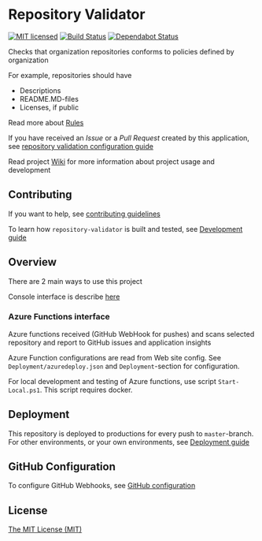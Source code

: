 # Repository Validator

[![MIT licensed](https://img.shields.io/badge/license-MIT-blue.svg)](./LICENSE)
[![Build Status](https://jenkins.protacon.cloud/buildStatus/icon?job=www.github.com/repository-validator/master)](https://jenkins.protacon.cloud/blue/organizations/jenkins/www.github.com%2Frepository-validator/activity)
[![Dependabot Status](https://api.dependabot.com/badges/status?host=github&repo=by-pinja/repository-validator)](https://dependabot.com)

Checks that organization repositories conforms to policies defined by organization

For example, repositories should have

* Descriptions
* README.MD-files
* Licenses, if public

Read more about [Rules](rules.md)

If you have received an *Issue* or a *Pull Request* created by this application, see
[repository validation configuration guide](https://github.com/by-pinja/repository-validator/wiki/Validation-Configuration)

Read project [Wiki](https://github.com/by-pinja/repository-validator/wiki) for
more information about project usage and development

## Contributing

If you want to help, see [contributing guidelines](CONTRIBUTING.md)

To learn how `repository-validator` is built and tested, see [Development guide](https://github.com/by-pinja/repository-validator/wiki/Development)

## Overview

There are 2 main ways to use this project

Console interface is describe [here](https://github.com/by-pinja/repository-validator/wiki/Console-Runner)

### Azure Functions interface

Azure functions received (GitHub WebHook for pushes) and scans selected
repository and report to GitHub issues and application insights

Azure Function configurations are read from Web site config.
See `Deployment/azuredeploy.json` and `Deployment`-section for configuration.

For local development and testing of Azure functions, use script `Start-Local.ps1`.
This script requires docker.

## Deployment

This repository is deployed to productions for every push to `master`-branch.
For other environments, or your own environments, see
[Deployment guide](https://github.com/by-pinja/repository-validator/wiki/Deployment)

## GitHub Configuration

To configure GitHub Webhooks, see [GitHub configuration](https://github.com/by-pinja/repository-validator/wiki/Github)

## License

[The MIT License (MIT)](LICENSE)
